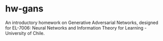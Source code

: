 # hw-gans
An introductory homework on Generative Adversarial Networks, designed for EL-7006: Neural Networks and Information Theory for Learning - University of Chile.
